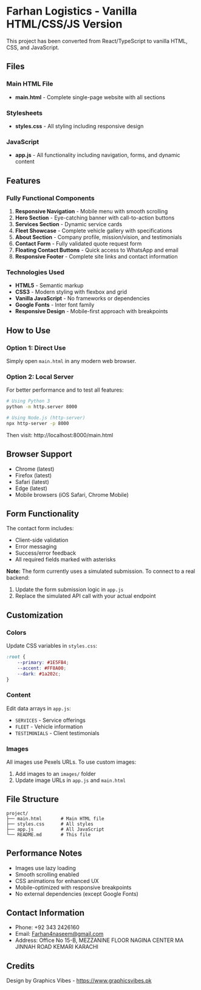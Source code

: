 # Farhan Logistics - Vanilla HTML/CSS/JS Version

This project has been converted from React/TypeScript to vanilla HTML, CSS, and JavaScript.

## Files

### Main HTML File
- **main.html** - Complete single-page website with all sections

### Stylesheets
- **styles.css** - All styling including responsive design

### JavaScript
- **app.js** - All functionality including navigation, forms, and dynamic content

## Features

### Fully Functional Components
1. **Responsive Navigation** - Mobile menu with smooth scrolling
2. **Hero Section** - Eye-catching banner with call-to-action buttons
3. **Services Section** - Dynamic service cards
4. **Fleet Showcase** - Complete vehicle gallery with specifications
5. **About Section** - Company profile, mission/vision, and testimonials
6. **Contact Form** - Fully validated quote request form
7. **Floating Contact Buttons** - Quick access to WhatsApp and email
8. **Responsive Footer** - Complete site links and contact information

### Technologies Used
- **HTML5** - Semantic markup
- **CSS3** - Modern styling with flexbox and grid
- **Vanilla JavaScript** - No frameworks or dependencies
- **Google Fonts** - Inter font family
- **Responsive Design** - Mobile-first approach with breakpoints

## How to Use

### Option 1: Direct Use
Simply open `main.html` in any modern web browser.

### Option 2: Local Server
For better performance and to test all features:

```bash
# Using Python 3
python -m http.server 8000

# Using Node.js (http-server)
npx http-server -p 8000
```

Then visit: http://localhost:8000/main.html

## Browser Support
- Chrome (latest)
- Firefox (latest)
- Safari (latest)
- Edge (latest)
- Mobile browsers (iOS Safari, Chrome Mobile)

## Form Functionality
The contact form includes:
- Client-side validation
- Error messaging
- Success/error feedback
- All required fields marked with asterisks

**Note:** The form currently uses a simulated submission. To connect to a real backend:
1. Update the form submission logic in `app.js`
2. Replace the simulated API call with your actual endpoint

## Customization

### Colors
Update CSS variables in `styles.css`:
```css
:root {
    --primary: #1E5FB4;
    --accent: #FF8A00;
    --dark: #1a202c;
}
```

### Content
Edit data arrays in `app.js`:
- `SERVICES` - Service offerings
- `FLEET` - Vehicle information
- `TESTIMONIALS` - Client testimonials

### Images
All images use Pexels URLs. To use custom images:
1. Add images to an `images/` folder
2. Update image URLs in `app.js` and `main.html`

## File Structure
```
project/
├── main.html       # Main HTML file
├── styles.css      # All styles
├── app.js          # All JavaScript
└── README.md       # This file
```

## Performance Notes
- Images use lazy loading
- Smooth scrolling enabled
- CSS animations for enhanced UX
- Mobile-optimized with responsive breakpoints
- No external dependencies (except Google Fonts)

## Contact Information
- Phone: +92 343 2426160
- Email: Farhan4naseem@gmail.com
- Address: Office No 15-B, MEZZANINE FLOOR NAGINA CENTER MA JINNAH ROAD KEMARI KARACHI

## Credits
Design by Graphics Vibes - https://www.graphicsvibes.pk
